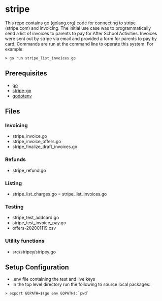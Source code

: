# stripe

This repo contains go (golang.org) code for connecting to stripe (stripe.com) and invoicing.
The initial use case was to programmatically send a list of invoices to parents to pay for After School Activities.
Invoices were sent out by stripe via email and provided a form for parents to pay by card.
Commands are run at the command line to operate this system. For example:

```
> go run stripe_list_invoices.go
```

## Prerequisites
- [go](https://golang.org/doc/install)
- [stripe-go](https://github.com/stripe/stripe-go)
- [godotenv](https://github.com/joho/godotenv)

## Files

### Invoicing
- stripe_invoice.go
- stripe_invoice_offers.go
- stripe_finalize_draft_invoices.go

### Refunds
- stripe_refund.go

### Listing
- stripe_list_charges.go
= stripe_list_invoices.go

### Testing
- stripe_test_addcard.go
- stripe_test_invoice_pay.go
- offers-202001119.csv

### Utility functions
- src/stripey/stripey.go

## Setup Configuration
- .env file containing the test and live keys
- In the top level directory run the following to source local packages:
```
> export GOPATH=$(go env GOPATH):`pwd`
```
